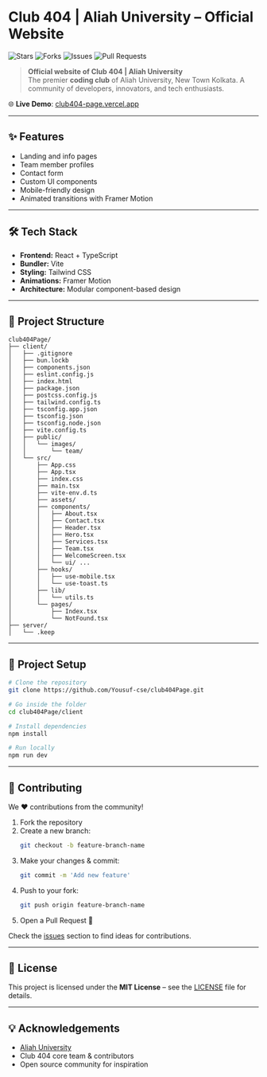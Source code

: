 # Club 404 | Aliah University – Official Website  

![Stars](https://img.shields.io/github/stars/Yousuf-cse/club404Page?style=for-the-badge)  ![Forks](https://img.shields.io/github/forks/Yousuf-cse/club404Page?style=for-the-badge)  ![Issues](https://img.shields.io/github/issues/Yousuf-cse/club404Page?style=for-the-badge)  ![Pull Requests](https://img.shields.io/github/issues-pr/Yousuf-cse/club404Page?style=for-the-badge)  

> **Official website of Club 404 | Aliah University**  
> The premier **coding club** of Aliah University, New Town Kolkata. A community of developers, innovators, and tech enthusiasts.  

🌐 **Live Demo**: [club404-page.vercel.app](https://club404-page.vercel.app/)  

---

## ✨ Features  

- Landing and info pages  
- Team member profiles  
- Contact form  
- Custom UI components  
- Mobile-friendly design  
- Animated transitions with Framer Motion  

---

## 🛠️ Tech Stack  

- **Frontend:** React + TypeScript  
- **Bundler:** Vite  
- **Styling:** Tailwind CSS  
- **Animations:** Framer Motion  
- **Architecture:** Modular component-based design  

---

## 📂 Project Structure  

```
club404Page/
├── client/
│   ├── .gitignore
│   ├── bun.lockb
│   ├── components.json
│   ├── eslint.config.js
│   ├── index.html
│   ├── package.json
│   ├── postcss.config.js
│   ├── tailwind.config.ts
│   ├── tsconfig.app.json
│   ├── tsconfig.json
│   ├── tsconfig.node.json
│   ├── vite.config.ts
│   ├── public/
│   │   └── images/
│   │       └── team/
│   └── src/
│       ├── App.css
│       ├── App.tsx
│       ├── index.css
│       ├── main.tsx
│       ├── vite-env.d.ts
│       ├── assets/
│       ├── components/
│       │   ├── About.tsx
│       │   ├── Contact.tsx
│       │   ├── Header.tsx
│       │   ├── Hero.tsx
│       │   ├── Services.tsx
│       │   ├── Team.tsx
│       │   ├── WelcomeScreen.tsx
│       │   └── ui/ ... 
│       ├── hooks/
│       │   ├── use-mobile.tsx
│       │   └── use-toast.ts
│       ├── lib/
│       │   └── utils.ts
│       └── pages/
│           ├── Index.tsx
│           └── NotFound.tsx
├── server/
│   └── .keep
```

---

## 📂 Project Setup  

```bash
# Clone the repository
git clone https://github.com/Yousuf-cse/club404Page.git

# Go inside the folder
cd club404Page/client

# Install dependencies
npm install

# Run locally
npm run dev
```

---

## 🤝 Contributing  

We ❤️ contributions from the community!  

1. Fork the repository  
2. Create a new branch:  
   ```bash
   git checkout -b feature-branch-name
   ```
3. Make your changes & commit:  
   ```bash
   git commit -m 'Add new feature'
   ```
4. Push to your fork:  
   ```bash
   git push origin feature-branch-name
   ```
5. Open a Pull Request 🎉  

Check the [issues](../../issues) section to find ideas for contributions.  

---

## 📜 License  

This project is licensed under the **MIT License** – see the [LICENSE](LICENSE) file for details.  

---

## 💡 Acknowledgements  

- [Aliah University](https://aliah.ac.in)  
- Club 404 core team & contributors  
- Open source community for inspiration  
